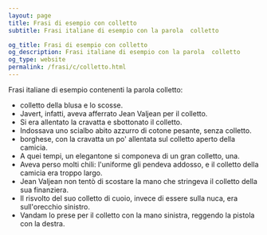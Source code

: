 ```yaml
---
layout: page
title: Frasi di esempio con colletto 
subtitle: Frasi italiane di esempio con la parola  colletto

og_title: Frasi di esempio con colletto 
og_description: Frasi italiane di esempio con la parola  colletto
og_type: website
permalink: /frasi/c/colletto.html
---
```


Frasi italiane di esempio contenenti la parola colletto:


- colletto della blusa e lo scosse.
- Javert, infatti, aveva afferrato Jean Valjean per il colletto.
- Si era allentato la cravatta e sbottonato il colletto.
- Indossava uno scialbo abito azzurro di cotone pesante, senza colletto.
- borghese, con la cravatta un po' allentata sul colletto aperto della camicia.
- A quei tempi, un elegantone si componeva di un gran colletto, una.
- Aveva perso molti chili: l'uniforme gli pendeva addosso, e il colletto della camicia era troppo largo.
- Jean Valjean non tentò di scostare la mano che stringeva il colletto della sua finanziera.
- Il risvolto del suo colletto di cuoio, invece di essere sulla nuca, era sull'orecchio sinistro.
- Vandam lo prese per il colletto con la mano sinistra, reggendo la pistola con la destra.
